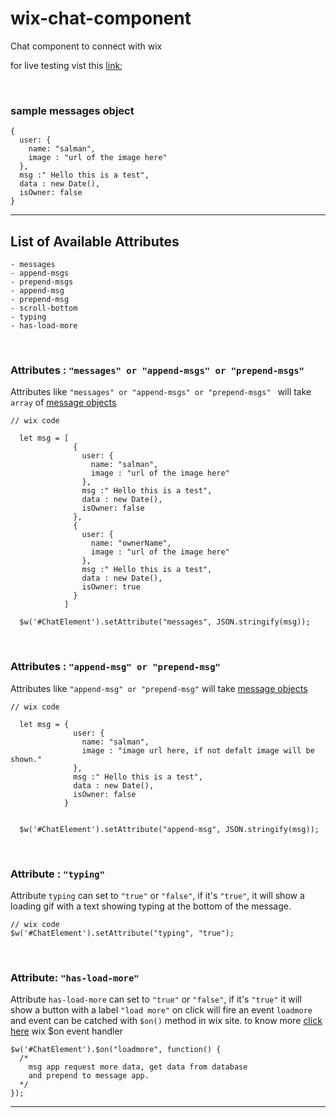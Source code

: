 # wix-chat-component
Chat component to connect with wix

for live testing vist this [link]("https://www.test.salman2301.com/");

<br>

### sample messages object

```
{
  user: {
    name: "salman",
    image : "url of the image here"
  },
  msg :" Hello this is a test",
  data : new Date(),
  isOwner: false
}

```


<hr>

## List of Available Attributes


```
- messages
- append-msgs
- prepend-msgs
- append-msg
- prepend-msg
- scroll-bottom
- typing
- has-load-more
```
<br>

### Attributes : `"messages" or "append-msgs" or "prepend-msgs"`
 Attributes like `"messages" or "append-msgs" or "prepend-msgs" ` will take `array` of [message objects](https://github.com/Salman2301/wix-chat-component#sample-messages-object)


```
// wix code

  let msg = [
              {
                user: {
                  name: "salman",
                  image : "url of the image here"
                },
                msg :" Hello this is a test",
                data : new Date(),
                isOwner: false
              },
              {
                user: {
                  name: "ownerName",
                  image : "url of the image here"
                },
                msg :" Hello this is a test",
                data : new Date(),
                isOwner: true
              }
            ]

  $w('#ChatElement').setAttribute("messages", JSON.stringify(msg));

```

<br>

### Attributes : `"append-msg" or "prepend-msg"`

Attributes like `"append-msg" or "prepend-msg"` will take [message objects](https://github.com/Salman2301/wix-chat-component#sample-messages-object)
```
// wix code

  let msg = {
              user: {
                name: "salman",
                image : "image url here, if not defalt image will be shown."
              },
              msg :" Hello this is a test",
              data : new Date(),
              isOwner: false
            }
            

  $w('#ChatElement').setAttribute("append-msg", JSON.stringify(msg));

```

<br>

### Attribute : `"typing"`
Attribute `typing` can set to `"true"` or `"false"`, if it's `"true"`, it will show a loading gif with a text showing typing at the bottom of the message.

``` 
// wix code
$w('#ChatElement').setAttribute("typing", "true");
```
<br>

### Attribute: `"has-load-more"`

Attribute `has-load-more` can set to `"true"` or `"false"`, if it's `"true"` it will show a button with a label `"load more"` on click will fire an event `loadmore` and event can be catched with `$on()` method in wix site. to know more [click here](https://www.wix.com/corvid/reference/$w.CustomElement.html#on) wix $on event handler

```
$w('#ChatElement').$on("loadmore", function() {
  /* 
    msg app request more data, get data from database 
    and prepend to message app.
  */
});
```

<hr>

